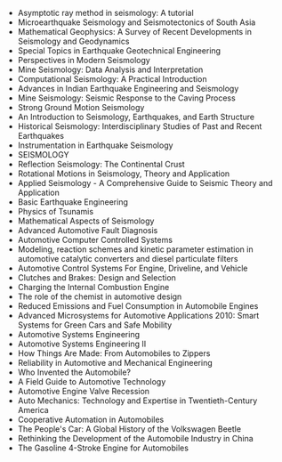 <ul>

                             

 <li><a target="_blank" href="https://github.com/manjunath5496/Seismology-Books/blob/master/sei(1).pdf" style="text-decoration:none;">Asymptotic ray method in seismology: A tutorial</a></li>

 <li><a target="_blank" href="https://github.com/manjunath5496/Seismology-Books/blob/master/sei(2).pdf" style="text-decoration:none;">Microearthquake Seismology and
Seismotectonics of South Asia</a></li>

<li><a target="_blank" href="https://github.com/manjunath5496/Seismology-Books/blob/master/sei(3).pdf" style="text-decoration:none;">Mathematical Geophysics: A Survey of Recent Developments in Seismology and Geodynamics</a></li>
 <li><a target="_blank" href="https://github.com/manjunath5496/Seismology-Books/blob/master/sei(4).pdf" style="text-decoration:none;">Special Topics in Earthquake
Geotechnical Engineering</a></li>                              
<li><a target="_blank" href="https://github.com/manjunath5496/Seismology-Books/blob/master/sei(5).pdf" style="text-decoration:none;"> Perspectives
in Modern Seismology</a></li>
<li><a target="_blank" href="https://github.com/manjunath5496/Seismology-Books/blob/master/sei(6).pdf" style="text-decoration:none;">Mine Seismology: Data Analysis and Interpretation</a></li>
 <li><a target="_blank" href="https://github.com/manjunath5496/Seismology-Books/blob/master/sei(7).pdf" style="text-decoration:none;">Computational Seismology: A Practical Introduction</a></li>

 <li><a target="_blank" href="https://github.com/manjunath5496/Seismology-Books/blob/master/sei(8).pdf" style="text-decoration:none;"> Advances in Indian
Earthquake Engineering and Seismology </a></li>
   <li><a target="_blank" href="https://github.com/manjunath5496/Seismology-Books/blob/master/sei(9).pdf" style="text-decoration:none;">Mine Seismology: Seismic Response to the Caving Process</a></li>
  
   
 <li><a target="_blank" href="https://github.com/manjunath5496/Seismology-Books/blob/master/sei(10).pdf" style="text-decoration:none;">Strong Ground Motion Seismology</a></li>                              
<li><a target="_blank" href="https://github.com/manjunath5496/Seismology-Books/blob/master/sei(11).pdf" style="text-decoration:none;"> An Introduction to
Seismology, Earthquakes, and Earth Structure</a></li>
<li><a target="_blank" href="https://github.com/manjunath5496/Seismology-Books/blob/master/sei(12).pdf" style="text-decoration:none;">Historical Seismology: Interdisciplinary Studies of Past and Recent Earthquakes</a></li>
<li><a target="_blank" href="https://github.com/manjunath5496/Seismology-Books/blob/master/sei(13).pdf" style="text-decoration:none;">Instrumentation in Earthquake Seismology</a></li>

<li><a target="_blank" href="https://github.com/manjunath5496/Seismology-Books/blob/master/sei(14).pdf" style="text-decoration:none;">SEISMOLOGY</a></li>
                              
<li><a target="_blank" href="https://github.com/manjunath5496/Seismology-Books/blob/master/sei(15).pdf" style="text-decoration:none;">Reflection Seismology: The Continental Crust</a></li>

<li><a target="_blank" href="https://github.com/manjunath5496/Seismology-Books/blob/master/sei(16).pdf" style="text-decoration:none;">Rotational Motions in Seismology,
Theory and Application</a></li>

  <li><a target="_blank" href="https://github.com/manjunath5496/Seismology-Books/blob/master/sei(17).pdf" style="text-decoration:none;">Applied Seismology - A Comprehensive Guide to Seismic Theory and Application</a></li>   
  
<li><a target="_blank" href="https://github.com/manjunath5496/Seismology-Books/blob/master/sei(18).pdf" style="text-decoration:none;">Basic Earthquake Engineering</a></li> 

  
<li><a target="_blank" href="https://github.com/manjunath5496/Seismology-Books/blob/master/sei(19).pdf" style="text-decoration:none;">Physics of Tsunamis </a></li> 

<li><a target="_blank" href="https://github.com/manjunath5496/Seismology-Books/blob/master/sei(20).pdf" style="text-decoration:none;">Mathematical Aspects of Seismology</a></li>

<li><a target="_blank" href="https://github.com/manjunath5496/Seismology-Books/blob/master/sei(21).pdf" style="text-decoration:none;">Advanced Automotive Fault Diagnosis</a></li>
<li><a target="_blank" href="https://github.com/manjunath5496/Seismology-Books/blob/master/sei(22).pdf" style="text-decoration:none;">Automotive Computer
Controlled Systems</a></li> 
 <li><a target="_blank" href="https://github.com/manjunath5496/Seismology-Books/blob/master/sei(23).pdf" style="text-decoration:none;">Modeling, reaction schemes and kinetic parameter estimation in automotive catalytic converters and diesel particulate filters</a></li> 
 

   <li><a target="_blank" href="https://github.com/manjunath5496/Seismology-Books/blob/master/sei(24).pdf" style="text-decoration:none;">Automotive Control Systems
For Engine, Driveline, and Vehicle</a></li>


<li><a target="_blank" href="https://github.com/manjunath5496/Seismology-Books/blob/master/sei(25).pdf" style="text-decoration:none;">Clutches
and Brakes: Design and Selection </a></li> 

<li><a target="_blank" href="https://github.com/manjunath5496/Seismology-Books/blob/master/sei(26).pdf" style="text-decoration:none;">Charging the Internal Combustion Engine</a></li>

<li><a target="_blank" href="https://github.com/manjunath5496/Seismology-Books/blob/master/sei(27).pdf" style="text-decoration:none;">The role of the chemist in automotive design</a></li>
<li><a target="_blank" href="https://github.com/manjunath5496/Seismology-Books/blob/master/sei(28).pdf" style="text-decoration:none;">Reduced Emissions
and Fuel Consumption in Automobile Engines</a></li> 
 <li><a target="_blank" href="https://github.com/manjunath5496/Seismology-Books/blob/master/sei(29).pdf" style="text-decoration:none;">Advanced Microsystems
for Automotive Applications 2010: Smart Systems for Green Cars and Safe Mobility</a></li> 
 

   <li><a target="_blank" href="https://github.com/manjunath5496/Seismology-Books/blob/master/sei(30).pdf" style="text-decoration:none;">Automotive Systems Engineering</a></li>



<li><a target="_blank" href="https://github.com/manjunath5496/Seismology-Books/blob/master/sei(31).pdf" style="text-decoration:none;">Automotive Systems Engineering II </a></li> 

<li><a target="_blank" href="https://github.com/manjunath5496/Seismology-Books/blob/master/sei(32).pdf" style="text-decoration:none;">How Things Are Made: From Automobiles to Zippers</a></li>

<li><a target="_blank" href="https://github.com/manjunath5496/Seismology-Books/blob/master/sei(33).pdf" style="text-decoration:none;">Reliability in Automotive and Mechanical Engineering</a></li>
<li><a target="_blank" href="https://github.com/manjunath5496/Seismology-Books/blob/master/sei(34).pdf" style="text-decoration:none;">Who Invented the Automobile?</a></li> 
 <li><a target="_blank" href="https://github.com/manjunath5496/Seismology-Books/blob/master/sei(35).pdf" style="text-decoration:none;">A Field Guide to Automotive Technology</a></li> 
 

   <li><a target="_blank" href="https://github.com/manjunath5496/Seismology-Books/blob/master/sei(36).pdf" style="text-decoration:none;">Automotive Engine Valve Recession</a></li>

<li><a target="_blank" href="https://github.com/manjunath5496/Seismology-Books/blob/master/sei(37).pdf" style="text-decoration:none;">Auto Mechanics: Technology and Expertise in Twentieth-Century America</a></li>
<li><a target="_blank" href="https://github.com/manjunath5496/Seismology-Books/blob/master/sei(38).pdf" style="text-decoration:none;">Cooperative Automation in Automobiles</a></li> 
 <li><a target="_blank" href="https://github.com/manjunath5496/Seismology-Books/blob/master/sei(39).pdf" style="text-decoration:none;">The People's Car: A Global History of the Volkswagen Beetle</a></li> 
 

   <li><a target="_blank" href="https://github.com/manjunath5496/Seismology-Books/blob/master/sei(40).pdf" style="text-decoration:none;">Rethinking the Development of the Automobile Industry in China</a></li>

 <li><a target="_blank" href="https://github.com/manjunath5496/Seismology-Books/blob/master/sei(41).pdf" style="text-decoration:none;">The Gasoline 4-Stroke Engine
for Automobiles</a></li>












   
   </ul>
